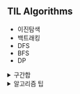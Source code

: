 ## TIL Algorithms

* 이진탐색
* 백트래킹
* DFS
* BFS
* DP

<details><summary>구간합</summary>

>  `list[i:j]`와 같은 슬라이싱보다 `sum[j] - sum[i-1]` 누적합을 연산하는 방식을 사용하는 것이 성능에 유리. (전자는 시간복잡도 O(N\*2) 후자는 2\*O(N)

</details>
<details><summary>알고리즘 팁</summary>

#### input과 sys.stdin.readline의 차이점

=> `input()` 내장 함수는 prompt message를 출력하고 개행 문자를 삭제한 값을 리턴.

=> `sys.stdin.readline()` sys 함수는 prompt message를 출력하지 않고 개행 문자를 그대로 리턴. 

=> 개행 문자 리턴으로 인해 백준 문제풀이에서 종종 실패하는 경우가 있기 때문에 `.strip()` 붙여주기 
 

#### Prompt Message란?

>  *Prompt*는 컴퓨터가 입력을 기다리고 있음을 가리키기 위해 화면에 나타나는 표시이다. 예를 들어 "직원 이름을 입력하시오"와 같은 메시지도 프롬프트가 될수 있으며, 명령어 중심의 시스템에서는 명령어를 받아들이기 위한 준비가 되었을 때, 미리 정해진 부호를 나타낸다.
>
>  이를테면, dBASE 에서는 점(.)을, [유닉스](http://www.terms.co.kr/UNIX.htm)에서는 $ 또는 %를, [DOS](http://www.terms.co.kr/DOS.htm)에서는 C:\> 등을 표시하는데, 이는 각 시스템별로 특색 있는 프롬프트의 예이다.

```
>>> number = input("숫자를 입력하세요: ")  #input 안의 변수가 prompt message
숫자를 입력하세요: 7
>>> print(number)
7
```

</details>
